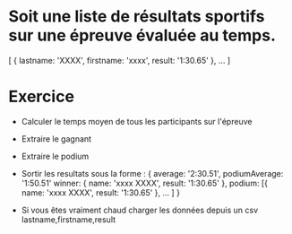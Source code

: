 # Soit une liste de résultats sportifs sur une épreuve évaluée au temps.
[
{
lastname: 'XXXX',
firstname: 'xxxx',
result: '1:30.65'
},
...
]

# Exercice
- Calculer le temps moyen de tous les participants sur l'épreuve
- Extraire le gagnant
- Extraire le podium
- Sortir les resultats sous la forme :
  {
  average: '2:30.51',
  podiumAverage: '1:50.51'
  winner: {
  name: 'xxxx XXXX',
  result: '1:30.65'
  },
  podium: [{
  name: 'xxxx XXXX',
  result: '1:30.65'
  },
  ...
  ]
  }

- Si vous êtes vraiment chaud charger les données depuis un csv lastname,firstname,result